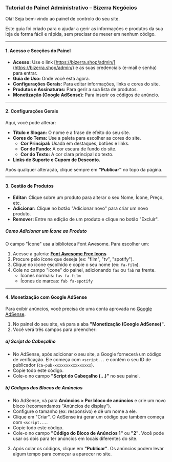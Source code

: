 ### **Tutorial do Painel Administrativo – Bizerra Negócios**

Olá! Seja bem-vindo ao painel de controlo do seu site.

Este guia foi criado para o ajudar a gerir as informações e produtos da sua loja de forma fácil e rápida, sem precisar de mexer em nenhum código.

---

#### **1. Acesso e Secções do Painel**

* **Acesso:** Use o link [https://bizerra.shop/admin/](https://bizerra.shop/admin/) e as suas credenciais (e-mail e senha) para entrar.
* **Guia de Uso:** Onde você está agora.
* **Configurações Gerais:** Para editar informações, links e cores do site.
* **Produtos e Assinaturas:** Para gerir a sua lista de produtos.
* **Monetização (Google AdSense):** Para inserir os códigos de anúncio.

---

#### **2. Configurações Gerais**

Aqui, você pode alterar:
* **Título e Slogan:** O nome e a frase de efeito do seu site.
* **Cores do Tema:** Use a paleta para escolher as cores do site.
    * **Cor Principal:** Usada em destaques, botões e links.
    * **Cor de Fundo:** A cor escura de fundo do site.
    * **Cor do Texto:** A cor clara principal do texto.
* **Links de Suporte e Cupom de Desconto.**

Após qualquer alteração, clique sempre em **"Publicar"** no topo da página.

---

#### **3. Gestão de Produtos**

* **Editar:** Clique sobre um produto para alterar o seu Nome, Ícone, Preço, etc.
* **Adicionar:** Clique no botão "Adicionar novo" para criar um novo produto.
* **Remover:** Entre na edição de um produto e clique no botão "Excluir".

##### **Como Adicionar um Ícone ao Produto**
O campo "Ícone" usa a biblioteca Font Awesome. Para escolher um:
1.  Acesse a galeria: [**Font Awesome Free Icons**](https://fontawesome.com/v6/search?o=r&m=free)
2.  Procure pelo ícone que deseja (ex: "film", "tv", "spotify").
3.  Clique no ícone escolhido e copie o seu nome (ex: `fa-film`).
4.  Cole no campo "Ícone" do painel, adicionando `fas` ou `fab` na frente.
    * Ícones normais: `fas fa-film`
    * Ícones de marcas: `fab fa-spotify`

---

#### **4. Monetização com Google AdSense**

Para exibir anúncios, você precisa de uma conta aprovada no [Google AdSense](https://www.google.com/adsense/start/).

1.  No painel do seu site, vá para a aba **"Monetização (Google AdSense)"**.
2.  Você verá três campos para preencher:

##### **a) Script do Cabeçalho**
* No AdSense, após adicionar o seu site, a Google fornecerá um código de verificação. Ele começa com `<script...` e contém o seu ID de publicador (`ca-pub-xxxxxxxxxxxxxxxx`).
* Copie todo este código.
* Cole-o no campo **"Script do Cabeçalho (...)"** no seu painel.

##### **b) Códigos dos Blocos de Anúncios**
* No AdSense, vá para **Anúncios > Por bloco de anúncios** e crie um novo bloco (recomendamos "Anúncios de display").
* Configure o tamanho (ex: responsivo) e dê um nome a ele.
* Clique em "Criar". O AdSense irá gerar um código que também começa com `<script...`.
* Copie todo este código.
* Cole-o no campo **"Código do Bloco de Anúncios 1"** ou **"2"**. Você pode usar os dois para ter anúncios em locais diferentes do site.

3.  Após colar os códigos, clique em **"Publicar"**. Os anúncios podem levar algum tempo para começar a aparecer no site.